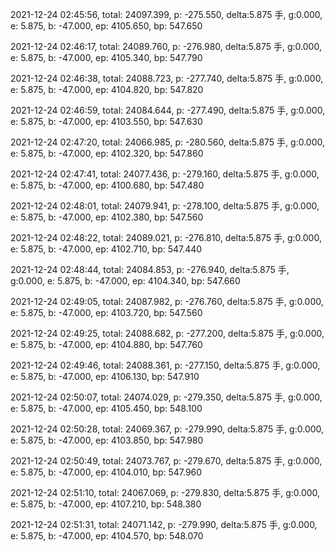 2021-12-24 02:45:56, total: 24097.399, p: -275.550, delta:5.875 手, g:0.000, e: 5.875, b: -47.000, ep: 4105.650, bp: 547.650

2021-12-24 02:46:17, total: 24089.760, p: -276.980, delta:5.875 手, g:0.000, e: 5.875, b: -47.000, ep: 4105.340, bp: 547.790

2021-12-24 02:46:38, total: 24088.723, p: -277.740, delta:5.875 手, g:0.000, e: 5.875, b: -47.000, ep: 4104.820, bp: 547.820

2021-12-24 02:46:59, total: 24084.644, p: -277.490, delta:5.875 手, g:0.000, e: 5.875, b: -47.000, ep: 4103.550, bp: 547.630

2021-12-24 02:47:20, total: 24066.985, p: -280.560, delta:5.875 手, g:0.000, e: 5.875, b: -47.000, ep: 4102.320, bp: 547.860

2021-12-24 02:47:41, total: 24077.436, p: -279.160, delta:5.875 手, g:0.000, e: 5.875, b: -47.000, ep: 4100.680, bp: 547.480

2021-12-24 02:48:01, total: 24079.941, p: -278.100, delta:5.875 手, g:0.000, e: 5.875, b: -47.000, ep: 4102.380, bp: 547.560

2021-12-24 02:48:22, total: 24089.021, p: -276.810, delta:5.875 手, g:0.000, e: 5.875, b: -47.000, ep: 4102.710, bp: 547.440

2021-12-24 02:48:44, total: 24084.853, p: -276.940, delta:5.875 手, g:0.000, e: 5.875, b: -47.000, ep: 4104.340, bp: 547.660

2021-12-24 02:49:05, total: 24087.982, p: -276.760, delta:5.875 手, g:0.000, e: 5.875, b: -47.000, ep: 4103.720, bp: 547.560

2021-12-24 02:49:25, total: 24088.682, p: -277.200, delta:5.875 手, g:0.000, e: 5.875, b: -47.000, ep: 4104.880, bp: 547.760

2021-12-24 02:49:46, total: 24088.361, p: -277.150, delta:5.875 手, g:0.000, e: 5.875, b: -47.000, ep: 4106.130, bp: 547.910

2021-12-24 02:50:07, total: 24074.029, p: -279.350, delta:5.875 手, g:0.000, e: 5.875, b: -47.000, ep: 4105.450, bp: 548.100

2021-12-24 02:50:28, total: 24069.367, p: -279.990, delta:5.875 手, g:0.000, e: 5.875, b: -47.000, ep: 4103.850, bp: 547.980

2021-12-24 02:50:49, total: 24073.767, p: -279.670, delta:5.875 手, g:0.000, e: 5.875, b: -47.000, ep: 4104.010, bp: 547.960

2021-12-24 02:51:10, total: 24067.069, p: -279.830, delta:5.875 手, g:0.000, e: 5.875, b: -47.000, ep: 4107.210, bp: 548.380

2021-12-24 02:51:31, total: 24071.142, p: -279.990, delta:5.875 手, g:0.000, e: 5.875, b: -47.000, ep: 4104.570, bp: 548.070